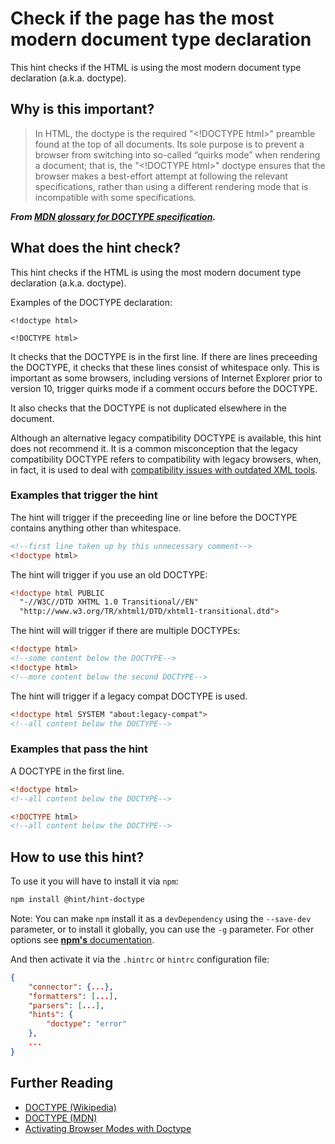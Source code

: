 # Check if the page has the most modern document type declaration

This hint checks if the HTML is using the most modern
document type declaration (a.k.a. doctype).

## Why is this important?

> In HTML, the doctype is the required "\<!DOCTYPE html>" preamble
found at the top of all documents. Its sole purpose is to prevent
a browser from switching into so-called “quirks mode” when rendering
a document; that is, the "\<!DOCTYPE html>" doctype ensures that the
browser makes a best-effort attempt at following the relevant specifications,
rather than using a different rendering mode that is incompatible
with some specifications.

***From [MDN glossary for DOCTYPE specification][docmdn].***

## What does the hint check?

This hint checks if the HTML is using the most modern
document type declaration (a.k.a. doctype).

Examples of the DOCTYPE declaration:

`<!doctype html>`

`<!DOCTYPE html>`

It checks that the DOCTYPE is in the first line. If there
are lines preceeding the DOCTYPE, it checks that these lines
consist of whitespace only. This is important as some browsers,
including versions of Internet Explorer prior to version 10,
trigger quirks mode if a comment occurs before the DOCTYPE.

It also checks that the DOCTYPE is not duplicated elsewhere in the document.

Although an alternative legacy compatibility DOCTYPE is available,
this hint does not recommend it. It is a common misconception that
the legacy compatibility DOCTYPE refers to compatibility with
legacy browsers, when, in fact, it is used to deal with [compatibility issues with
outdated XML tools](http://bugzilla.bluegriffon.org/show_bug.cgi?id=634#c0).

### Examples that **trigger** the hint

The hint will trigger if the preceeding line or line before the DOCTYPE
contains anything other than whitespace.

```html
<!--first line taken up by this unnecessary comment-->
<!doctype html>
```

The hint will trigger if you use an old DOCTYPE:

```html
<!doctype html PUBLIC
  "-//W3C//DTD XHTML 1.0 Transitional//EN"
  "http://www.w3.org/TR/xhtml1/DTD/xhtml1-transitional.dtd">
```

The hint will will trigger if there are multiple DOCTYPEs:

```html
<!doctype html>
<!--some content below the DOCTYPE-->
<!doctype html>
<!--more content below the second DOCTYPE-->
```

The hint will trigger if a legacy compat DOCTYPE is used.

```html
<!doctype html SYSTEM "about:legacy-compat">
<!--all content below the DOCTYPE-->
```

### Examples that **pass** the hint

A DOCTYPE in the first line.

```html
<!doctype html>
<!--all content below the DOCTYPE-->
```

```html
<!DOCTYPE html>
<!--all content below the DOCTYPE-->
```

## How to use this hint?

To use it you will have to install it via `npm`:

```bash
npm install @hint/hint-doctype
```

Note: You can make `npm` install it as a `devDependency` using the `--save-dev`
parameter, or to install it globally, you can use the `-g` parameter. For
other options see
[**npm's** documentation](https://docs.npmjs.com/cli/install).

And then activate it via the `.hintrc` or `hintrc`
configuration file:

```json
{
    "connector": {...},
    "formatters": [...],
    "parsers": [...],
    "hints": {
        "doctype": "error"
    },
    ...
}
```

## Further Reading

* [DOCTYPE (Wikipedia)][docwiki]
* [DOCTYPE (MDN)][docmdn]
* [Activating Browser Modes with Doctype][hsivonen]

<!-- Link labels: -->

[docwiki]: https://en.wikipedia.org/wiki/Document_type_declaration
[docmdn]: https://developer.mozilla.org/en-US/docs/Glossary/DOCTYPE
[hsivonen]: https://hsivonen.fi/doctype/
